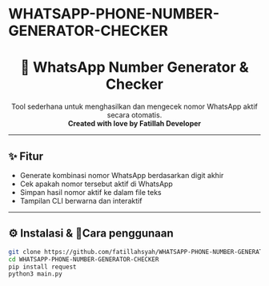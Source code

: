 # WHATSAPP-PHONE-NUMBER-GENERATOR-CHECKER 
<h1 align="center">📱 WhatsApp Number Generator & Checker</h1>

<p align="center">
  Tool sederhana untuk menghasilkan dan mengecek nomor WhatsApp aktif secara otomatis.
  <br>
  <strong>Created with love by Fatillah Developer</strong>
</p>

---

## ✨ Fitur

- Generate kombinasi nomor WhatsApp berdasarkan digit akhir
- Cek apakah nomor tersebut aktif di WhatsApp
- Simpan hasil nomor aktif ke dalam file teks
- Tampilan CLI berwarna dan interaktif

---

## ⚙️ Instalasi &  🚀Cara penggunaan

```bash
git clone https://github.com/fatillahsyah/WHATSAPP-PHONE-NUMBER-GENERATOR-CHECKER/
cd WHATSAPP-PHONE-NUMBER-GENERATOR-CHECKER
pip install request
python3 main.py
